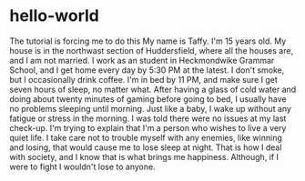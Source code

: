 # hello-world
The tutorial is forcing me to do this
My name is Taffy. I'm 15 years old. My house is in the northwast section of Huddersfield, where all the houses are, and I am not married. I work as an student in Heckmondwike Grammar School, and I get home every day by 5:30 PM at the latest. I don't smoke, but I occasionally drink coffee. I'm in bed by 11 PM, and make sure I get seven hours of sleep, no matter what. After having a glass of cold water and doing about twenty minutes of gaming before going to bed, I usually have no problems sleeping until morning. Just like a baby, I wake up without any fatigue or stress in the morning. I was told there were no issues at my last check-up. I'm trying to explain that I'm a person who wishes to live a very quiet life. I take care not to trouble myself with any enemies, like winning and losing, that would cause me to lose sleep at night. That is how I deal with society, and I know that is what brings me happiness. Although, if I were to fight I wouldn't lose to anyone.
